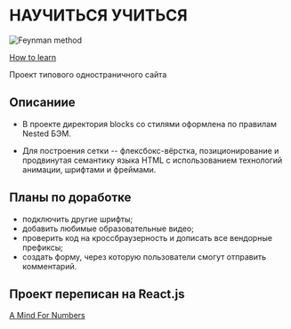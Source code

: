 # НАУЧИТЬСЯ УЧИТЬСЯ

![Feynman method](https://media.giphy.com/media/Hy42qg9NvnRIiFpqeh/giphy.gif)

[How to learn](https://auroraptor.github.io/how-to-learn/)

Проект типового одностраничного сайта

## Описаниие

* В проекте директория blocks со стилями оформлена по правилам Nested БЭМ.

* Для построения сетки -- флексбокс-вёрстка, позиционирование и продвинутая семантику языка HTML с использованием технологий анимации, шрифтами и фреймами.

## Планы по доработке

* подключить другие шрифты;
* добавить любимые образовательные видео;
* проверить код на кроссбраузерность и дописать все вендорные префиксы;
* создать форму, через которую пользователи смогут отправить комментарий.

## Проект переписан на React.js
[A Mind For Numbers](https://github.com/auroraptor/a-mind-for-numbers)
